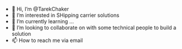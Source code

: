 - 👋 Hi, I’m @TarekChaker
- 👀 I’m interested in SHipping carrier solutions
- 🌱 I’m currently learning ...
- 💞️ I’m looking to collaborate on with some technical people to build a solution
- 📫 How to reach me via email 

<!---
TarekChaker/TarekChaker is a ✨ special ✨ repository because its `README.md` (this file) appears on your GitHub profile.
You can click the Preview link to take a look at your changes.
--->
